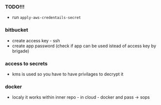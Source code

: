 ### TODO!!!

* run `apply-aws-credentails-secret`

### bitbucket
- create access key - ssh
- create app password (check if app can be used istead of access key by brigade)

### access to secrets
- kms is used so you have to have privilages to decrypt it

### docker
- localy it works within inner repo - in cloud - docker and pass -> sops